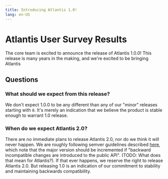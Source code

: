 ```yaml
---
title: Introducing Atlantis 1.0!
lang: en-US
---
```


# Atlantis User Survey Results

The core team is excited to announce the release of Atlantis 1.0.0! This release is many years in the making, and we're excited to be bringing Atlantis

## Questions

### What should we expect from this release?

We don't expect 1.0.0 to be any different than any of our "minor" releases starting with `0`. It's merely an indication that we believe the product is stable enough to warrant 1.0 release.

### When do we expect Atlantis 2.0?

There are no immediate plans to release Atlantis 2.0, nor do we think it will never happen. We are roughly following semver guidelines described [here](https://semver.org/), which note that the major version should be incremented if "backward incompatible changes are introduced to the public API". (TODO: What does that mean for Atlantis?). If that ever happens, we reserve the right to release Atlantis 2.0. But releasing 1.0 is an indication of our commitment to stability and maintaining backwards compatibility.